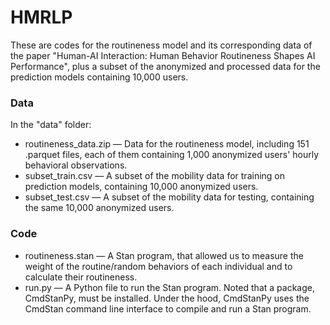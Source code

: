 # HMRLP
These are codes for the routineness model and its corresponding data of the paper "Human-AI Interaction: Human Behavior Routineness Shapes AI Performance", plus a subset of the anonymized and processed data for the prediction models containing 10,000 users.

### Data
In the "data" folder:
* routineness_data.zip — Data for the routineness model, including 151 .parquet files, each of them containing 1,000 anonymized users' hourly behavioral observations.
* subset_train.csv — A subset of the mobility data for training on prediction models, containing 10,000 anonymized users.
* subset_test.csv — A subset of the mobility data for testing, containing the same 10,000 anonymized users.
### Code
* routineness.stan — A Stan program, that allowed us to measure the weight of the routine/random behaviors of each individual and to calculate their routineness.
* run.py — A Python file to run the Stan program. Noted that a package, CmdStanPy, must be installed. Under the hood, CmdStanPy uses the CmdStan command line interface to compile and run a Stan program.
